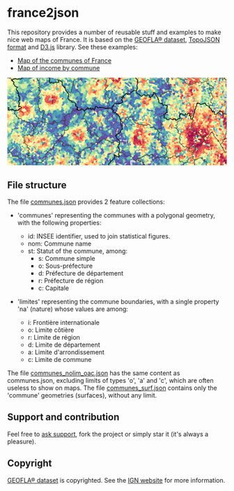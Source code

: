 # france2json

This repository provides a number of reusable stuff and examples to make nice web maps of France. It is based on the <a href="http://professionnels.ign.fr/geofla" target="_blank">GEOFLA® dataset</a>, <a href="https://github.com/mbostock/topojson/wiki" target="_blank">TopoJSON format</a> and <a href="https://d3js.org/" target="_blank">D3.js</a> library. See these examples:
- <a href="http://jgaffuri.github.io/france2json/overview.html">Map of the communes of France</a>
- <a href="http://jgaffuri.github.io/france2json/revenues_map.html">Map of income by commune</a>

[![Map of income by commune](img/rev.png)](http://jgaffuri.github.io/france2json/revenues_map.html)

## File structure

The file <a href="/json">communes.json</a> provides 2 feature collections:

- 'communes' representing the communes with a polygonal geometry, with the following properties:
  - id: INSEE identifier, used to join statistical figures.
  - nom: Commune name
  - st: Statut of the commune, among:
    - s: Commune simple
    - o: Sous-préfecture
    - d: Préfecture de département
    - r: Préfecture de région
    - c: Capitale

- 'limites' representing the commune boundaries, with a single property 'na' (nature) whose values are among:
  - i: Frontière internationale
  - o: Limite côtière
  - r: Limite de région
  - d: Limite de département
  - a: Limite d'arrondissement
  - c: Limite de commune

The file <a href="/json">communes_nolim_oac.json</a> has the same content as communes.json, excluding limits of types 'o', 'a' and 'c', which are often useless to show on maps. The file <a href="/json">communes_surf.json</a> contains only the 'commune' geometries (surfaces), without any limit.

## Support and contribution

Feel free to [ask support](https://github.com/jgaffuri/france2json/issues/new), fork the project or simply star it (it's always a pleasure).

## Copyright

<a href="http://professionnels.ign.fr/geofla" target="_blank">GEOFLA® dataset</a> is copyrighted. See the <a href="http://professionnels.ign.fr/geofla" target="_blank">IGN website</a> for more information.

